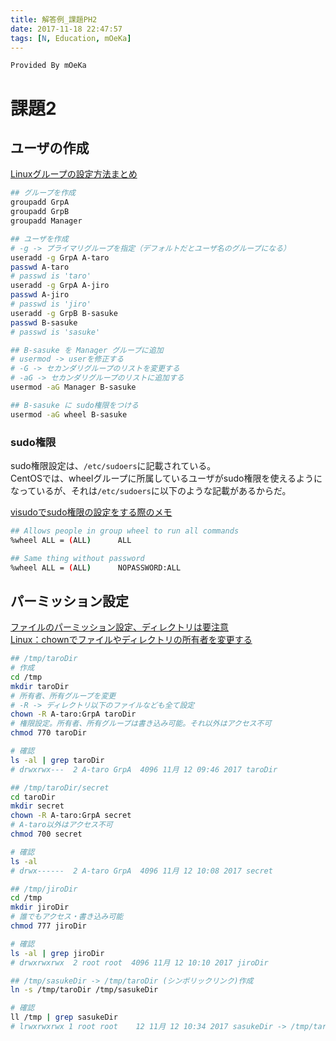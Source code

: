 ```yaml
---
title: 解答例_課題PH2
date: 2017-11-18 22:47:57
tags: [N, Education, mOeKa]
---
```

```
Provided By mOeKa
```

# 課題2
## ユーザの作成
[Linuxグループの設定方法まとめ](https://eng-entrance.com/linux-group)

```bash
## グループを作成
groupadd GrpA
groupadd GrpB
groupadd Manager

## ユーザを作成
# -g -> プライマリグループを指定（デフォルトだとユーザ名のグループになる）
useradd -g GrpA A-taro
passwd A-taro
# passwd is 'taro'
useradd -g GrpA A-jiro
passwd A-jiro
# passwd is 'jiro'
useradd -g GrpB B-sasuke
passwd B-sasuke
# passwd is 'sasuke'

## B-sasuke を Manager グループに追加
# usermod -> userを修正する
# -G -> セカンダリグループのリストを変更する
# -aG -> セカンダリグループのリストに追加する
usermod -aG Manager B-sasuke

## B-sasuke に sudo権限をつける
usermod -aG wheel B-sasuke
```

### sudo権限
sudo権限設定は、`/etc/sudoers`に記載されている。  
CentOSでは、wheelグループに所属しているユーザがsudo権限を使えるようになっているが、それは`/etc/sudoers`に以下のような記載があるからだ。  

[visudoでsudo権限の設定をする際のメモ](https://qiita.com/kmikmy/items/6a6a086f6415d9b55b96)

```bash
## Allows people in group wheel to run all commands
%wheel ALL = (ALL)		ALL

## Same thing without password
%wheel ALL = (ALL)		NOPASSWORD:ALL
```



## パーミッション設定
[ファイルのパーミッション設定、ディレクトリは要注意](http://wordpress.honobono-life.info/lin-base/%E3%83%95%E3%82%A1%E3%82%A4%E3%83%AB%E3%81%AE%E3%83%91%E3%83%BC%E3%83%9F%E3%83%83%E3%82%B7%E3%83%A7%E3%83%B3%E8%A8%AD%E5%AE%9A%E3%80%81%E3%83%87%E3%82%A3%E3%83%AC%E3%82%AF%E3%83%88%E3%83%AA%E3%81%AF/)  
[Linux：chownでファイルやディレクトリの所有者を変更する](http://raining.bear-life.com/linux/chown%E3%81%A7%E3%83%95%E3%82%A1%E3%82%A4%E3%83%AB%E3%82%84%E3%83%87%E3%82%A3%E3%83%AC%E3%82%AF%E3%83%88%E3%83%AA%E3%81%AE%E6%89%80%E6%9C%89%E8%80%85%E3%82%92%E5%A4%89%E6%9B%B4%E3%81%99%E3%82%8B)  

```bash
## /tmp/taroDir
# 作成
cd /tmp
mkdir taroDir
# 所有者、所有グループを変更
# -R -> ディレクトリ以下のファイルなども全て設定
chown -R A-taro:GrpA taroDir
# 権限設定。所有者、所有グループは書き込み可能。それ以外はアクセス不可
chmod 770 taroDir

# 確認
ls -al | grep taroDir
# drwxrwx---  2 A-taro GrpA  4096 11月 12 09:46 2017 taroDir
```
```bash
## /tmp/taroDir/secret
cd taroDir
mkdir secret
chown -R A-taro:GrpA secret
# A-taro以外はアクセス不可
chmod 700 secret

# 確認
ls -al
# drwx------  2 A-taro GrpA  4096 11月 12 10:08 2017 secret
```
```bash
## /tmp/jiroDir
cd /tmp
mkdir jiroDir
# 誰でもアクセス・書き込み可能
chmod 777 jiroDir

# 確認
ls -al | grep jiroDir
# drwxrwxrwx  2 root root  4096 11月 12 10:10 2017 jiroDir
```
```bash
## /tmp/sasukeDir -> /tmp/taroDir (シンボリックリンク)作成
ln -s /tmp/taroDir /tmp/sasukeDir

# 確認
ll /tmp | grep sasukeDir
# lrwxrwxrwx 1 root root	12 11月 12 10:34 2017 sasukeDir -> /tmp/taroDir

```
